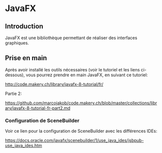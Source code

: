 # JavaFX

## Introduction

JavaFX est une bibliothèque permettant de réaliser des interfaces graphiques.

## Prise en main

Après avoir installé les outils nécessaires (voir le tutoriel et les liens ci-dessous), vous pourrez prendre en main JavaFX, en suivant ce tutoriel:

http://code.makery.ch/library/javafx-8-tutorial/fr/

Partie 2:

https://github.com/marcojakob/code.makery.ch/blob/master/collections/library/javafx-8-tutorial-fr-part2.md

### Configuration de SceneBuilder

Voir ce lien pour la configuration de SceneBuilder avec les différences IDEs:

https://docs.oracle.com/javafx/scenebuilder/1/use_java_ides/jsbpub-use_java_ides.htm
